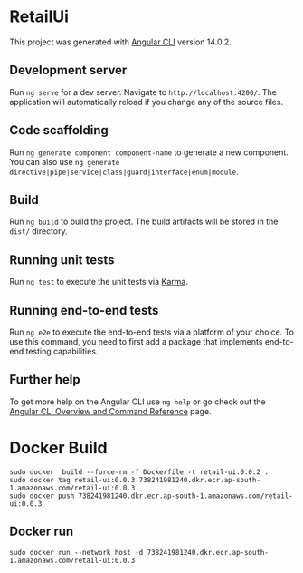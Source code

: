 # RetailUi

This project was generated with [Angular CLI](https://github.com/angular/angular-cli) version 14.0.2.

## Development server

Run `ng serve` for a dev server. Navigate to `http://localhost:4200/`. The application will automatically reload if you change any of the source files.

## Code scaffolding

Run `ng generate component component-name` to generate a new component. You can also use `ng generate directive|pipe|service|class|guard|interface|enum|module`.

## Build

Run `ng build` to build the project. The build artifacts will be stored in the `dist/` directory.

## Running unit tests

Run `ng test` to execute the unit tests via [Karma](https://karma-runner.github.io).

## Running end-to-end tests

Run `ng e2e` to execute the end-to-end tests via a platform of your choice. To use this command, you need to first add a package that implements end-to-end testing capabilities.

## Further help

To get more help on the Angular CLI use `ng help` or go check out the [Angular CLI Overview and Command Reference](https://angular.io/cli) page.

# Docker Build

```
sudo docker  build --force-rm -f Dockerfile -t retail-ui:0.0.2 .
sudo docker tag retail-ui:0.0.3 738241981240.dkr.ecr.ap-south-1.amazonaws.com/retail-ui:0.0.3
sudo docker push 738241981240.dkr.ecr.ap-south-1.amazonaws.com/retail-ui:0.0.3
```

## Docker run

```
sudo docker run --network host -d 738241981240.dkr.ecr.ap-south-1.amazonaws.com/retail-ui:0.0.3
```